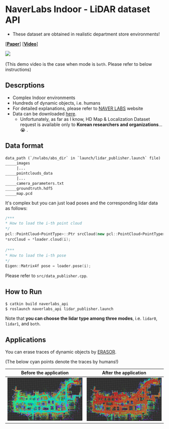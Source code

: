 # NaverLabs Indoor - LiDAR dataset API

* These dataset are obtained in realistic department store environments!

[[**Paper**]](https://openaccess.thecvf.com/content/CVPR2021/html/Lee_Large-Scale_Localization_Datasets_in_Crowded_Indoor_Spaces_CVPR_2021_paper.html) [[**Video**]](https://www.youtube.com/watch?v=7D08fWAlqzY)

![](materials/lidar.gif)

(This demo video is the case when mode is `both`. Please refer to below instructions)

## Descrptions

* Complex Indoor environments
* Hundreds of dynamic objects, i.e. humans
* For detailed explanations, please refer to [NAVER LABS](https://europe.naverlabs.com/blog/first-of-a-kind-large-scale-localization-datasets-in-crowded-indoor-spaces/) website
* Data can be downloaded [here](https://www.naverlabs.com/en/datasets/requestDataset).
    * Unfortunately, as far as I know, HD Map & Localization Dataset request is available only to **Korean researchers and organizations**... :sob: . 

## Data format
```
data_path (`/nvlabs/abs_dir` in `launch/lidar_publisher.launch` file)
_____images
     |...
_____pointclouds_data
     |...
_____camera_parameters.txt
_____groundtruth.hdf5
_____map.pcd
```

It's complex but you can just load poses and the corresponding lidar data as follows:

```cpp
/***
* How to load the i-th point cloud
*/
pcl::PointCloud<PointType>::Ptr srcCloud(new pcl::PointCloud<PointType>);
*srcCloud = *loader.cloud(i);

/***
* How to load the i-th pose
*/
Eigen::Matrix4f pose = loader.pose(i);
```

Please refer to `src/data_publisher.cpp`.
## How to Run

```
$ catkin build naverlabs_api
$ roslaunch naverlabs_api lidar_publisher.launch
```

Note that **you can choose the lidar type among three modes**, i.e. `lidar0`, `lidar1`, and `both`.

## Applications

You can erase traces of dynamic objects by [ERASOR](https://github.com/LimHyungTae/ERASOR).

(The below cyan points denote the traces by humans!)

Before the application                  |  After the application
:-------------------------:|:-------------------------:
![](materials/before_application.png) |  ![](materials/after_application.png)





